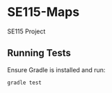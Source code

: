 # SE115-Maps
SE115 Project

## Running Tests
Ensure Gradle is installed and run:

```
gradle test
```
